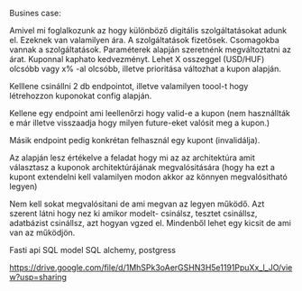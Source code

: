 Busines case:

Amivel mi foglalkozunk az hogy különböző digitális szolgáltatásokat adunk el. Ezeknek van valamilyen ára. A szolgáltatások fizetősek. Csomagokba vannak a szolgáltatások. Paraméterek alapján szeretnénk megváltoztatni az árat.
Kuponnal kaphato kedvezményt. Lehet X osszeggel (USD/HUF) olcsóbb vagy x% -al olcsóbb, illetve prioritása változhat a kupon alapján. 

Kelllene csinállni 2 db endpointot, illetve valamilyen toool-t hogy létrehozzon kuponokat config alapján.

Kellene egy endpoint ami leellenőrzi hogy valid-e a kupon (nem használlták e már illetve visszaadja hogy milyen future-eket valósit meg a kupon.)


Másik endpoint pedig konkrétan felhasznál egy kupont (invalidálja).

Az alapján lesz értékelve a feladat hogy mi az az architektúra amit választasz a kuponok architektúrájának megvalósitására (hogy ha ezt a kupont extendelni kell valamilyen modon akkor az könnyen megvalósitható legyen)

Nem kell sokat megvalósitani de ami megvan az legyen működő.
Azt szerent látni hogy nez ki amikor modelt- csinálsz, tesztet csinállsz, adatbázist csinállsz, azt hogyan vgzed el. Mindenből lehet egy kicsit de ami van az működjön.

Fasti api
SQL model
SQL alchemy,
postgress

https://drive.google.com/file/d/1MhSPk3oAerGSHN3H5e1191PpuXx_l_JO/view?usp=sharing
